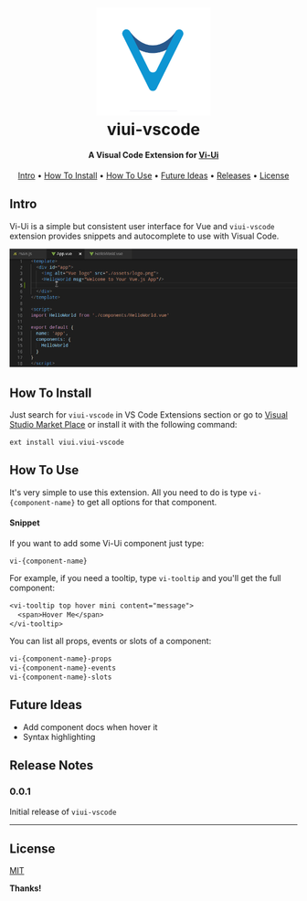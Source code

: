 <h1 align="center">
  <br>
  <a href="https://vitta-health.github.io/Vi-Ui/"><img src="https://github.com/pablovieiras/viui-vscode/blob/master/images/logo.png?raw=true" alt="Vi-Ui" width="200"></a>
  <br>
  viui-vscode
  <br>
</h1>

<h4 align="center">A Visual Code Extension for <a href="https://vitta-health.github.io/Vi-Ui/" target="_blank">Vi-Ui</a></h4>

<p align="center">
  <a href="#intro">Intro</a> •
  <a href="#how-to-install">How To Install</a> •
  <a href="#how-to-use">How To Use</a> •
  <a href="#future-ideas">Future Ideas</a> •
  <a href="#release-notes">Releases</a> •
  <a href="#license">License</a>
</p>

## Intro

Vi-Ui is a simple but consistent user interface for Vue and `viui-vscode` extension provides snippets and autocomplete to use with Visual Code.

![screenshot](https://github.com/pablovieiras/viui-vscode/blob/master/images/how-to-use.gif?raw=true)


## How To Install

Just search for `viui-vscode` in VS Code Extensions section or go to <a href="https://marketplace.visualstudio.com/items?itemName=pablovieiras.viui-vscode" target="_blank">Visual Studio Market Place</a> or install it with the following command:

````
ext install viui.viui-vscode
````

## How To Use
It's very simple to use this extension. All you need to do is type `vi-{component-name}` to get all options for that component.

#### Snippet

If you want to add some Vi-Ui component just type:
````
vi-{component-name}
````
For example, if you need a tooltip, type `vi-tooltip` and you'll get the full component:
````
<vi-tooltip top hover mini content="message">
  <span>Hover Me</span>
</vi-tooltip>
````
You can list all props, events or slots of a component:
````
vi-{component-name}-props
vi-{component-name}-events
vi-{component-name}-slots
````

## Future Ideas

- Add component docs when hover it
- Syntax highlighting

## Release Notes

### 0.0.1

Initial release of `viui-vscode`

-----------------------------------------------------------------------------------------------------------

## License
[MIT](https://github.com/vuetifyjs/vuetify-vscode/blob/master/LICENSE)

**Thanks!**
